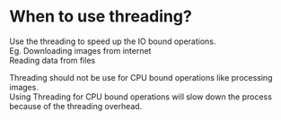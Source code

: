 # When to use threading?

Use the threading to speed up the IO bound operations.<br>
Eg. Downloading images from internet<br>
    Reading data from files<br>

Threading should not be use for CPU bound operations like processing images.<br>
Using Threading for CPU bound operations will slow down the process because of
the threading overhead.